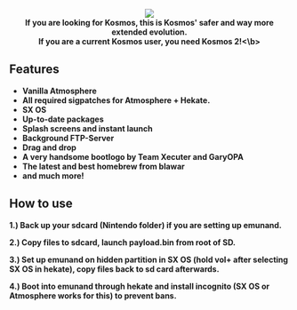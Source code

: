 <p align="center">
<a href="https://github.com/gaavin/kosmos-2/releases">
<img src="https://i.imgur.com/iC4hZkm.png"></a>
<br>
<b>If you are looking for Kosmos, this is Kosmos' safer and way more extended evolution.
<br>
<b>If you are a current Kosmos user, you need Kosmos 2!<\b>
</p>

## Features
* Vanilla Atmosphere
* All required sigpatches for Atmosphere + Hekate.
* SX OS
* Up-to-date packages
* Splash screens and instant launch
* Background FTP-Server
* Drag and drop
* A very handsome bootlogo by Team Xecuter and GaryOPA
* The latest and best homebrew from blawar
* **and much more!**

## How to use
1.) Back up your sdcard (Nintendo folder) if you are setting up emunand.

2.) Copy files to sdcard, launch payload.bin from root of SD.

3.) Set up emunand on hidden partition in SX OS (hold vol+ after selecting SX OS in hekate), copy files back to sd card afterwards.

4.) Boot into emunand through hekate and install incognito (SX OS or Atmosphere works for this) to prevent bans.

